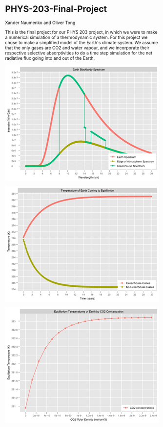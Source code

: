 # PHYS-203-Final-Project
Xander Naumenko and Oliver Tong

This is the final project for our PHYS 203 project, in which we were to make a numerical simulation of a thermodynamic system. For this project we chose to make a simplified model of the Earth's climate system. We assume that the only gases are CO2 and water vapour, and we incorporate their respective selective absorptivities to do a time step simulation for the net radiative flux going into and out of the Earth. 

![](./charts/Earth%20Blackbody%20Spectrum.png)

![](./charts/Temperature%20of%20Earth%20Coming%20to%20Equilibrium.png)

![](./charts/Equilibrium%20Temperatures%20of%20Earth%20by%20CO2%20Concentration.png)
